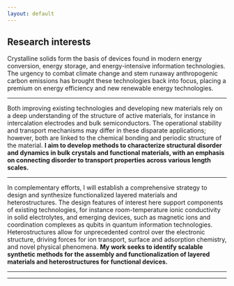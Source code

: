 ```yaml
---
layout: default
---
```


## Research interests
Crystalline solids form the basis of devices found in modern energy conversion, energy storage, and energy-intensive information technologies. The urgency to combat climate change and stem runaway anthropogenic carbon emissions has brought these technologies back into focus, placing a premium on energy efficiency and new renewable energy technologies. 

---

Both improving existing technologies and developing new materials rely on a deep understanding of the structure of active materials, for instance in intercalation electrodes and bulk semiconductors. The operational stability and transport mechanisms may differ in these disparate applications; however, both are linked to the chemical bonding and periodic structure of the material. **I aim to develop methods to characterize structural disorder and dynamics in bulk crystals and functional materials, with an emphasis on connecting disorder to transport properties across various length scales.**

---

In complementary efforts, I will establish a comprehensive strategy to design and synthesize functionalized layered materials and heterostructures. The design features of interest here support components of existing technologies, for instance room-temperature ionic conductivity in solid electrolytes, and emerging devices, such as magnetic ions and coordination complexes as qubits in quantum information technologies. Heterostructures allow for unprecedented control over the electronic structure, driving forces for ion transport, surface and adsorption chemistry, and novel physical phenomena. **My work seeks to identify scalable synthetic methods for the assembly and functionalization of layered materials and heterostructures for functional devices.**

---

---
